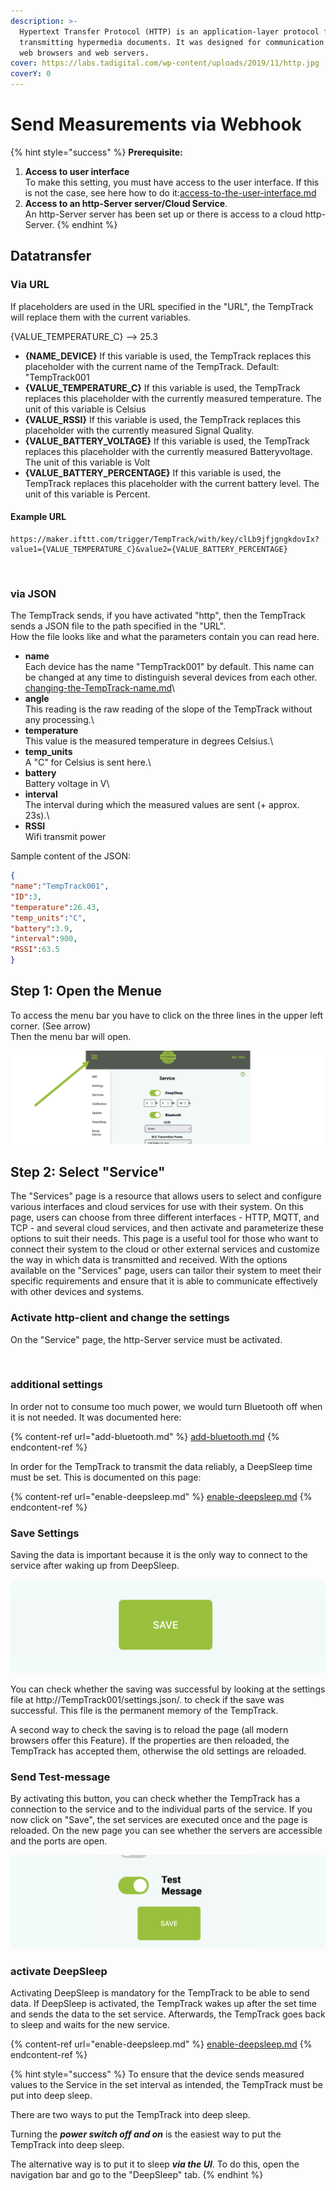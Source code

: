 ```yaml
---
description: >-
  Hypertext Transfer Protocol (HTTP) is an application-layer protocol for
  transmitting hypermedia documents. It was designed for communication between
  web browsers and web servers.
cover: https://labs.tadigital.com/wp-content/uploads/2019/11/http.jpg
coverY: 0
---
```


# Send Measurements via Webhook



{% hint style="success" %}
**Prerequisite:**

1. **Access to user interface**\
   To make this setting, you must have access to the user interface. If this is not the case, see here how to do it:[access-to-the-user-interface.md](access-to-the-user-interface.md "mention")
2. **Access to an http-Server server/Cloud Service**.\
   An http-Server server has been set up or there is access to a cloud http-Server.
{% endhint %}

## Datatransfer

### Via URL

If placeholders are used in the URL specified in the "URL", the TempTrack will replace them with the current variables.

{VALUE\_TEMPERATURE\_C} --> 25.3

* **{NAME\_DEVICE}** If this variable is used, the TempTrack replaces this placeholder with the current name of the TempTrack. Default: "TempTrack001
* **{VALUE\_TEMPERATURE\_C}** If this variable is used, the TempTrack replaces this placeholder with the currently measured temperature. The unit of this variable is Celsius
* **{VALUE\_RSSI}** If this variable is used, the TempTrack replaces this placeholder with the currently measured Signal Quality.
* **{VALUE\_BATTERY\_VOLTAGE}** If this variable is used, the TempTrack replaces this placeholder with the currently measured Batteryvoltage. The unit of this variable is Volt
* **{VALUE\_BATTERY\_PERCENTAGE}** If this variable is used, the TempTrack replaces this placeholder with the current battery level. The unit of this variable is Percent.

#### Example URL

```url
https://maker.ifttt.com/trigger/TempTrack/with/key/clLb9jfjgngkdovIx?value1={VALUE_TEMPERATURE_C}&value2={VALUE_BATTERY_PERCENTAGE}
```

<figure><img src="https://github.com/BonorumSoft/TempTrack-Handbook/blob/main/.gitbook/assets/Webhook.png" alt=""><figcaption></figcaption></figure>

### via JSON

The TempTrack sends, if you have activated "http", then the TempTrack sends a JSON file to the path specified in the "URL".\
How the file looks like and what the parameters contain you can read here.

* **name**\
  Each device has the name "TempTrack001" by default. This name can be changed at any time to distinguish several devices from each other.\
  [changing-the-TempTrack-name.md](changing-the-TempTrack-name.md "mention")\\
* **angle**\
  This reading is the raw reading of the slope of the TempTrack without any processing.\\
* **temperature**\
  This value is the measured temperature in degrees Celsius.\\
* **temp\_units**\
  A "C" for Celsius is sent here.\\
* **battery**\
  Battery voltage in V\\
* **interval**\
  The interval during which the measured values are sent (+ approx. 23s).\\
* **RSSI**\
  Wifi transmit power

Sample content of the JSON:

```json
{
"name":"TempTrack001",
"ID":3,
"temperature":26.43,
"temp_units":"C",
"battery":3.9,
"interval":900,
"RSSI":63.5
}
```

## Step 1: Open the Menue

To access the menu bar you have to click on the three lines in the upper left corner. (See arrow)\
Then the menu bar will open.

![access the menu bar by clicking the three lines in the upper left corner](.gitbook/assets/Folie4.png)

## Step 2: Select "Service"

The "Services" page is a resource that allows users to select and configure various interfaces and cloud services for use with their system. On this page, users can choose from three different interfaces - HTTP, MQTT, and TCP - and several cloud services, and then activate and parameterize these options to suit their needs. This page is a useful tool for those who want to connect their system to the cloud or other external services and customize the way in which data is transmitted and received. With the options available on the "Services" page, users can tailor their system to meet their specific requirements and ensure that it is able to communicate effectively with other devices and systems.

### Activate http-client and change the settings

On the "Service" page, the http-Server service must be activated.

<figure><img src="https://github.com/BonorumSoft/TempTrack-Handbook/blob/main/.gitbook/assets/Webhook.png" alt=""><figcaption></figcaption></figure>

### additional settings

In order not to consume too much power, we would turn Bluetooth off when it is not needed. It was documented here:

{% content-ref url="add-bluetooth.md" %}
[add-bluetooth.md](add-bluetooth.md)
{% endcontent-ref %}

In order for the TempTrack to transmit the data reliably, a DeepSleep time must be set. This is documented on this page:

{% content-ref url="enable-deepsleep.md" %}
[enable-deepsleep.md](enable-deepsleep.md)
{% endcontent-ref %}

### Save Settings

Saving the data is important because it is the only way to connect to the service after waking up from DeepSleep.

![Pressing the "save" button saves the settings.](.gitbook/assets/Folie5.png)

You can check whether the saving was successful by looking at the settings file at http://TempTrack001/settings.json/. to check if the save was successful. This file is the permanent memory of the TempTrack.

A second way to check the saving is to reload the page (all modern browsers offer this Feature). If the properties are then reloaded, the TempTrack has accepted them, otherwise the old settings are reloaded.

### Send Test-message

By activating this button, you can check whether the TempTrack has a connection to the service and to the individual parts of the service. If you now click on "Save", the set services are executed once and the page is reloaded. On the new page you can see whether the servers are accessible and the ports are open.

![Sending a test message can greatly simplify the process of checking the connection.](.gitbook/assets/Folie6.png)

### activate DeepSleep

Activating DeepSleep is mandatory for the TempTrack to be able to send data. If DeepSleep is activated, the TempTrack wakes up after the set time and sends the data to the set service. Afterwards, the TempTrack goes back to sleep and waits for the new service.

{% content-ref url="enable-deepsleep.md" %}
[enable-deepsleep.md](enable-deepsleep.md)
{% endcontent-ref %}

{% hint style="success" %}
To ensure that the device sends measured values to the Service in the set interval as intended, the TempTrack must be put into deep sleep.

There are two ways to put the TempTrack into deep sleep.

Turning the _**power switch off and on**_ is the easiest way to put the TempTrack into deep sleep.

The alternative way is to put it to sleep _**via the UI**_. To do this, open the navigation bar and go to the "DeepSleep" tab.
{% endhint %}
